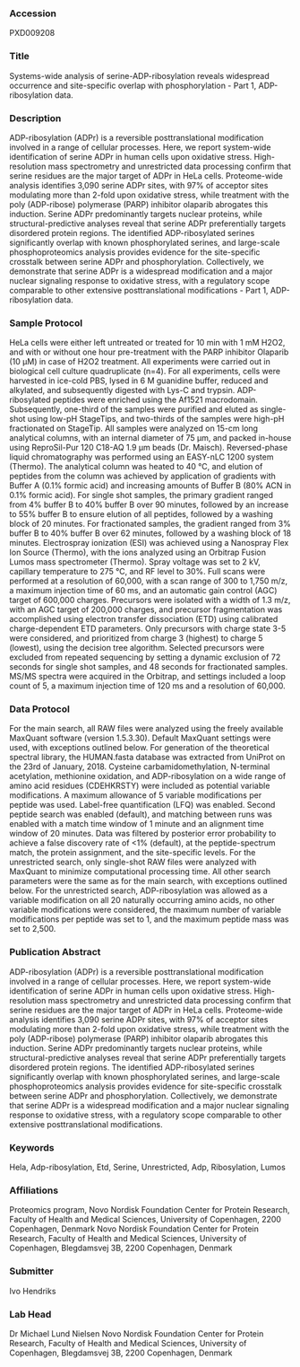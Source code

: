 ### Accession
PXD009208

### Title
Systems-wide analysis of serine-ADP-ribosylation reveals widespread occurrence and site-specific overlap with phosphorylation - Part 1, ADP-ribosylation data.

### Description
ADP-ribosylation (ADPr) is a reversible posttranslational modification involved in a range of cellular processes. Here, we report system-wide identification of serine ADPr in human cells upon oxidative stress. High-resolution mass spectrometry and unrestricted data processing confirm that serine residues are the major target of ADPr in HeLa cells. Proteome-wide analysis identifies 3,090 serine ADPr sites, with 97% of acceptor sites modulating more than 2-fold upon oxidative stress, while treatment with the poly (ADP-ribose) polymerase (PARP) inhibitor olaparib abrogates this induction. Serine ADPr predominantly targets nuclear proteins, while structural-predictive analyses reveal that serine ADPr preferentially targets disordered protein regions. The identified ADP-ribosylated serines significantly overlap with known phosphorylated serines, and large-scale phosphoproteomics analysis provides evidence for the site-specific crosstalk between serine ADPr and phosphorylation. Collectively, we demonstrate that serine ADPr is a widespread modification and a major nuclear signaling response to oxidative stress, with a regulatory scope comparable to other extensive posttranslational modifications - Part 1, ADP-ribosylation data.

### Sample Protocol
HeLa cells were either left untreated or treated for 10 min with 1 mM H2O2, and with or without one hour pre-treatment with the PARP inhibitor Olaparib (10 μM) in case of H2O2 treatment. All experiments were carried out in biological cell culture quadruplicate (n=4). For all experiments, cells were harvested in ice-cold PBS, lysed in 6 M guanidine buffer, reduced and alkylated, and subsequently digested with Lys-C and trypsin. ADP-ribosylated peptides were enriched using the Af1521 macrodomain. Subsequently, one-third of the samples were purified and eluted as single-shot using low-pH StageTips, and two-thirds of the samples were high-pH fractionated on StageTip. All samples were analyzed on 15-cm long analytical columns, with an internal diameter of 75 μm, and packed in-house using ReproSil-Pur 120 C18-AQ 1.9 µm beads (Dr. Maisch). Reversed-phase liquid chromatography was performed using an EASY-nLC 1200 system (Thermo). The analytical column was heated to 40 °C, and elution of peptides from the column was achieved by application of gradients with Buffer A (0.1% formic acid) and increasing amounts of Buffer B (80% ACN in 0.1% formic acid). For single shot samples, the primary gradient ranged from 4% buffer B to 40% buffer B over 90 minutes, followed by an increase to 55% buffer B to ensure elution of all peptides, followed by a washing block of 20 minutes. For fractionated samples, the gradient ranged from 3% buffer B to 40% buffer B over 62 minutes, followed by a washing block of 18 minutes. Electrospray ionization (ESI) was achieved using a Nanospray Flex Ion Source (Thermo), with the ions analyzed using an Orbitrap Fusion Lumos mass spectrometer (Thermo). Spray voltage was set to 2 kV, capillary temperature to 275 °C, and RF level to 30%. Full scans were performed at a resolution of 60,000, with a scan range of 300 to 1,750 m/z, a maximum injection time of 60 ms, and an automatic gain control (AGC) target of 600,000 charges. Precursors were isolated with a width of 1.3 m/z, with an AGC target of 200,000 charges, and precursor fragmentation was accomplished using electron transfer dissociation (ETD) using calibrated charge-dependent ETD parameters. Only precursors with charge state 3-5 were considered, and prioritized from charge 3 (highest) to charge 5 (lowest), using the decision tree algorithm. Selected precursors were excluded from repeated sequencing by setting a dynamic exclusion of 72 seconds for single shot samples, and 48 seconds for fractionated samples. MS/MS spectra were acquired in the Orbitrap, and settings included a loop count of 5, a maximum injection time of 120 ms and a resolution of 60,000.

### Data Protocol
For the main search, all RAW files were analyzed using the freely available MaxQuant software (version 1.5.3.30). Default MaxQuant settings were used, with exceptions outlined below. For generation of the theoretical spectral library, the HUMAN.fasta database was extracted from UniProt on the 23rd of January, 2018. Cysteine carbamidomethylation, N-terminal acetylation, methionine oxidation, and ADP-ribosylation on a wide range of amino acid residues (CDEHKRSTY) were included as potential variable modifications. A maximum allowance of 5 variable modifications per peptide was used. Label-free quantification (LFQ) was enabled. Second peptide search was enabled (default), and matching between runs was enabled with a match time window of 1 minute and an alignment time window of 20 minutes. Data was filtered by posterior error probability to achieve a false discovery rate of <1% (default), at the peptide-spectrum match, the protein assignment, and the site-specific levels. For the unrestricted search, only single-shot RAW files were analyzed with MaxQuant to minimize computational processing time. All other search parameters were the same as for the main search, with exceptions outlined below. For the unrestricted search, ADP-ribosylation was allowed as a variable modification on all 20 naturally occurring amino acids, no other variable modifications were considered, the maximum number of variable modifications per peptide was set to 1, and the maximum peptide mass was set to 2,500.

### Publication Abstract
ADP-ribosylation (ADPr) is a reversible posttranslational modification involved in a range of cellular processes. Here, we report system-wide identification of serine ADPr in human cells upon oxidative stress. High-resolution mass spectrometry and unrestricted data processing confirm that serine residues are the major target of ADPr in HeLa cells. Proteome-wide analysis identifies 3,090 serine ADPr sites, with 97% of acceptor sites modulating more than 2-fold upon oxidative stress, while treatment with the poly (ADP-ribose) polymerase (PARP) inhibitor olaparib abrogates this induction. Serine ADPr predominantly targets nuclear proteins, while structural-predictive analyses reveal that serine ADPr preferentially targets disordered protein regions. The identified ADP-ribosylated serines significantly overlap with known phosphorylated serines, and large-scale phosphoproteomics analysis provides evidence for site-specific crosstalk between serine ADPr and phosphorylation. Collectively, we demonstrate that serine ADPr is a widespread modification and a major nuclear signaling response to oxidative stress, with a regulatory scope comparable to other extensive posttranslational modifications.

### Keywords
Hela, Adp-ribosylation, Etd, Serine, Unrestricted, Adp, Ribosylation, Lumos

### Affiliations
Proteomics program, Novo Nordisk Foundation Center for Protein Research, Faculty of Health and Medical Sciences, University of Copenhagen, 2200 Copenhagen, Denmark
Novo Nordisk Foundation Center for Protein Research, Faculty of Health and Medical Sciences, University of Copenhagen, Blegdamsvej 3B, 2200 Copenhagen, Denmark

### Submitter
Ivo Hendriks

### Lab Head
Dr Michael Lund Nielsen
Novo Nordisk Foundation Center for Protein Research, Faculty of Health and Medical Sciences, University of Copenhagen, Blegdamsvej 3B, 2200 Copenhagen, Denmark


